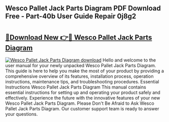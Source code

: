 ## Wesco Pallet Jack Parts Diagram PDF Download Free - Part-40b User Guide Repair 0j8g2

# <h2><a href="http://dfsa2wy.blite.top/?on=Wesco+Pallet+Jack+Parts+Diagram">🔗Download New 👉🔴 Wesco Pallet Jack Parts Diagram</a></h2>

[![Wesco Pallet Jack Parts Diagram download](https://i.imgur.com/lujVjoI.png)](http://dfsa2wy.blite.top/?on=Wesco+Pallet+Jack+Parts+Diagram)
Hello and welcome to the user manual for your newly unpacked Wesco Pallet Jack Parts Diagram. This guide is here to help you make the most of your product by providing a comprehensive overview of its features, installation process, operation instructions, maintenance tips, and troubleshooting procedures. Essential Instructions Wesco Pallet Jack Parts Diagram This manual contains essential instructions for setting up and operating your product safely and effectively. Experience the future with the innovative features of your new Wesco Pallet Jack Parts Diagram. Please Don't Be Afraid to Ask Wesco Pallet Jack Parts Diagram. Our customer support team is ready to answer your questions.
